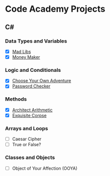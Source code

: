 # Code Academy Projects
## C#
### Data Types and Variables
 - [x] [Mad Libs](https://github.com/FrejBjornsson/CodeAcademy/blob/main/C%23/1.%20Data%20Types%20and%20Variables/MadLibs.cs)
 - [x] [Money Maker](https://github.com/FrejBjornsson/CodeAcademy/blob/main/C%23/1.%20Data%20Types%20and%20Variables/MoneyMaker.cs)
### Logic and Conditionals
 - [x] [Choose Your Own Adventure](https://github.com/FrejBjornsson/CodeAcademy/blob/main/C%23/2.%20Logic%20and%20Conditionals/ChooseYourOwnAdventure.cs)
 - [x] [Password Checker](https://github.com/FrejBjornsson/CodeAcademy/blob/main/C%23/2.%20Logic%20and%20Conditionals/PasswordChecker.cs)
### Methods
 - [x] [Architect Arithmetic](https://github.com/FrejBjornsson/CodeAcademy/blob/main/C%23/3.%20Methods/ArchitectArithmetic.cs)
 - [x] [Exquisite Corpse](https://github.com/FrejBjornsson/CodeAcademy/blob/main/C%23/3.%20Methods/ExquisiteCorpse.cs)
### Arrays and Loops
 - [ ] Caesar Cipher
 - [ ] True or False?
### Classes and Objects
 - [ ] Object of Your Affection (OOYA)
